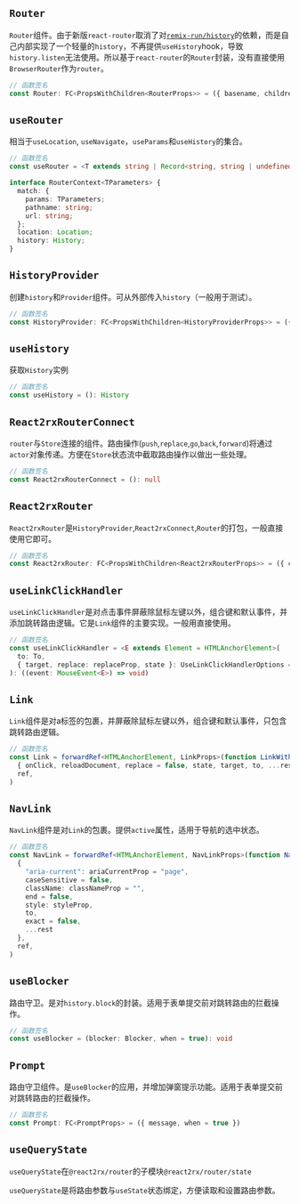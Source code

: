## `Router`
`Router`组件。由于新版`react-router`取消了对[`remix-run/history`](https://github.com/remix-run/history)的依赖，而是自己内部实现了一个轻量的`history`，不再提供`useHistory`hook，导致`history.listen`无法使用。所以基于`react-router`的`Router`封装，没有直接使用`BrowserRouter`作为`router`。

```typescript
// 函数签名
const Router: FC<PropsWithChildren<RouterProps>> = ({ basename, children })
```


## `useRouter`
相当于`useLocation`, `useNavigate`，`useParams`和`useHistory`的集合。

```typescript
// 函数签名
const useRouter = <T extends string | Record<string, string | undefined>>(): RouterContext<Partial<T>>

interface RouterContext<TParameters> {
  match: {
    params: TParameters;
    pathname: string;
    url: string;
  };
  location: Location;
  history: History;
}
```


## `HistoryProvider`
创建`history`和`Provider`组件。可从外部传入`history`（一般用于测试）。

```typescript
// 函数签名
const HistoryProvider: FC<PropsWithChildren<HistoryProviderProps>> = ({ children, hash, history: ht })
```


## `useHistory`
获取`History`实例

```typescript
// 函数签名
const useHistory = (): History
```


## `React2rxRouterConnect`
`router`与`Store`连接的组件。路由操作(`push`,`replace`,`go`,`back`,`forward`)将通过`actor`对象传递。方便在`Store`状态流中截取路由操作以做出一些处理。

```typescript
// 函数签名
const React2rxRouterConnect = (): null
```


## `React2rxRouter`
`React2rxRouter`是`HistoryProvider`,`React2rxConnect`,`Router`的打包，一般直接使用它即可。

```typescript
// 函数签名
const React2rxRouter: FC<PropsWithChildren<React2rxRouterProps>> = ({ children, basename, history })
```


## `useLinkClickHandler`
`useLinkClickHandler`是对点击事件屏蔽除鼠标左键以外，组合键和默认事件，并添加跳转路由逻辑。它是`Link`组件的主要实现。一般用直接使用。

```typescript
// 函数签名
const useLinkClickHandler = <E extends Element = HTMLAnchorElement>(
  to: To,
  { target, replace: replaceProp, state }: UseLinkClickHandlerOptions = {},
): ((event: MouseEvent<E>) => void)
```


## `Link`
`Link`组件是对a标签的包裹，并屏蔽除鼠标左键以外，组合键和默认事件，只包含跳转路由逻辑。

```typescript
// 函数签名
const Link = forwardRef<HTMLAnchorElement, LinkProps>(function LinkWithRef(
  { onClick, reloadDocument, replace = false, state, target, to, ...rest },
  ref,
)
```


## `NavLink`
`NavLink`组件是对`Link`的包裹。提供`active`属性，适用于导航的选中状态。

```typescript
// 函数签名
const NavLink = forwardRef<HTMLAnchorElement, NavLinkProps>(function NavLinkWithRef(
  {
    "aria-current": ariaCurrentProp = "page",
    caseSensitive = false,
    className: classNameProp = "",
    end = false,
    style: styleProp,
    to,
    exact = false,
    ...rest
  },
  ref,
)
```


## `useBlocker`
路由守卫。是对`history.block`的封装。适用于表单提交前对跳转路由的拦截操作。

```typescript
// 函数签名
const useBlocker = (blocker: Blocker, when = true): void
```


## `Prompt`
路由守卫组件。是`useBlocker`的应用，并增加弹窗提示功能。适用于表单提交前对跳转路由的拦截操作。

```typescript
// 函数签名
const Prompt: FC<PromptProps> = ({ message, when = true })
```


## `useQueryState`
`useQueryState`在`@react2rx/router`的子模块`@react2rx/router/state`

`useQueryState`是将路由参数与`useState`状态绑定，方便读取和设置路由参数。
